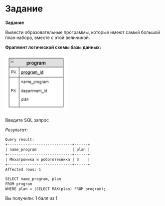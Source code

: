 # Задание

**Задание**

Вывести образовательные программы, которые имеют самый большой план набора,  вместе с этой величиной.

**Фрагмент логической схемы базы данных:**

<p float="left">
<img src="cx_3_7.jpg" width="200" />
</p>

Введите SQL запрос

*Результат:*

```mysql
Query result:
+-----------------------------+------+
| name_program                | plan |
+-----------------------------+------+
| Мехатроника и робототехника | 3    |
+-----------------------------+------+
Affected rows: 1
```

```mysql
SELECT name_program, plan
FROM program
WHERE plan = (SELECT MAX(plan) FROM program);
```

Вы получили: 1 балл из 1

